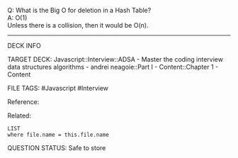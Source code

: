 Q: What is the Big O for deletion in a Hash Table?  
A: O(1)  
Unless there is a collision, then it would be O(n).
<!--ID: 1693659897754-->

---

DECK INFO

TARGET DECK: Javascript::Interview::ADSA - Master the coding interview data structures algorithms - andrei neagoie::Part I - Content::Chapter 1 - Content

FILE TAGS: #Javascript #Interview

Reference:

Related:

```dataview
LIST
where file.name = this.file.name
```


QUESTION STATUS: Safe to store